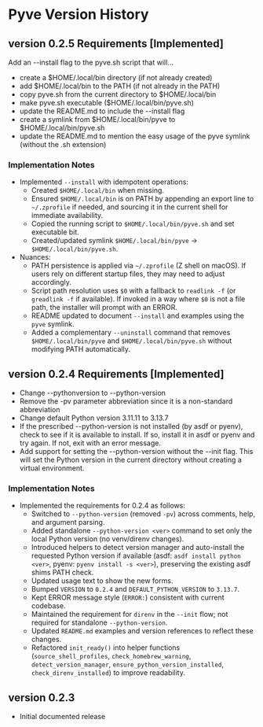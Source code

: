 # Pyve Version History

## version 0.2.5 Requirements [Implemented]
Add an --install flag to the pyve.sh script that will... 
- create a $HOME/.local/bin directory (if not already created)
- add $HOME/.local/bin to the PATH (if not already in the PATH)
- copy pyve.sh from the current directory to $HOME/.local/bin
- make pyve.sh executable ($HOME/.local/bin/pyve.sh)
- update the README.md to include the --install flag
- create a symlink from $HOME/.local/bin/pyve to $HOME/.local/bin/pyve.sh
- update the README.md to mention the easy usage of the pyve symlink (without the .sh extension)

### Implementation Notes
- Implemented `--install` with idempotent operations:
  - Created `$HOME/.local/bin` when missing.
  - Ensured `$HOME/.local/bin` is on PATH by appending an export line to `~/.zprofile` if needed, and sourcing it in the current shell for immediate availability.
  - Copied the running script to `$HOME/.local/bin/pyve.sh` and set executable bit.
  - Created/updated symlink `$HOME/.local/bin/pyve` -> `$HOME/.local/bin/pyve.sh`.
- Nuances:
  - PATH persistence is applied via `~/.zprofile` (Z shell on macOS). If users rely on different startup files, they may need to adjust accordingly.
  - Script path resolution uses `$0` with a fallback to `readlink -f` (or `greadlink -f` if available). If invoked in a way where `$0` is not a file path, the installer will prompt with an ERROR.
  - README updated to document `--install` and examples using the `pyve` symlink.
  - Added a complementary `--uninstall` command that removes `$HOME/.local/bin/pyve` and `$HOME/.local/bin/pyve.sh` without modifying PATH automatically.


## version 0.2.4 Requirements [Implemented]
- Change --pythonversion to --python-version
- Remove the -pv parameter abbreviation since it is a non-standard abbreviation
- Change default Python version 3.11.11 to 3.13.7
- If the prescribed --python-version is not installed (by asdf or pyenv), check to see if it is available to install. If so, install it in asdf or pyenv and try again. If not, exit with an error message.
- Add support for setting the --python-version without the --init flag. This will set the Python version in the current directory without creating a virtual environment.

### Implementation Notes
- Implemented the requirements for 0.2.4 as follows:
  - Switched to `--python-version` (removed `-pv`) across comments, help, and argument parsing.
  - Added standalone `--python-version <ver>` command to set only the local Python version (no venv/direnv changes).
  - Introduced helpers to detect version manager and auto-install the requested Python version if available (asdf: `asdf install python <ver>`, pyenv: `pyenv install -s <ver>`), preserving the existing asdf shims PATH check.
  - Updated usage text to show the new forms.
  - Bumped `VERSION` to `0.2.4` and `DEFAULT_PYTHON_VERSION` to `3.13.7`.
  - Kept ERROR message style (`ERROR:`) consistent with current codebase.
  - Maintained the requirement for `direnv` in the `--init` flow; not required for standalone `--python-version`.
  - Updated `README.md` examples and version references to reflect these changes.
  - Refactored `init_ready()` into helper functions (`source_shell_profiles`, `check_homebrew_warning`, `detect_version_manager`, `ensure_python_version_installed`, `check_direnv_installed`) to improve readability.

## version 0.2.3
- Initial documented release
